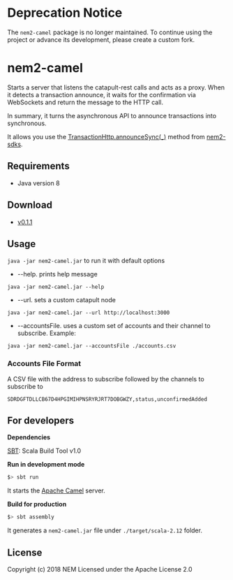 # Deprecation Notice

The ``nem2-camel`` package is no longer maintained. To continue using the project or advance its development, please create a custom fork.

# nem2-camel

Starts a server that listens the catapult-rest calls and acts as a proxy.
When it detects a transaction announce, it waits for the confirmation via WebSockets and return the message to the HTTP call.

In summary, it turns the asynchronous API to announce transactions into synchronous.

It allows you use the [TransactionHttp.announceSync(_)](https://nemtech.github.io/nem2-sdk-typescript-javascript/classes/_infrastructure_transactionhttp_.transactionhttp.html#announcesync) method from [nem2-sdks](https://nemtech.github.io/sdk/overview.html#).

## Requirements

- Java version 8

## Download

- [v0.1.1](https://github.com/nemtech/nem2-camel/releases/tag/v0.1.1)

## Usage

`java -jar nem2-camel.jar` to run it with default options

* --help. prints help message

`java -jar nem2-camel.jar --help`

* --url. sets a custom catapult node

`java -jar nem2-camel.jar --url http://localhost:3000`

* --accountsFile. uses a custom set of accounts and their channel to subscribe. Example:

`java -jar nem2-camel.jar --accountsFile ./accounts.csv`

### Accounts File Format

A CSV file with the address to subscribe followed by the channels to subscribe to

`SDRDGFTDLLCB67D4HPGIMIHPNSRYRJRT7DOBGWZY,status,unconfirmedAdded`

## For developers

**Dependencies**

[SBT][sbt]: Scala Build Tool v1.0

**Run in development mode**

```bash
$> sbt run
```

It starts the [Apache Camel][apache-camel] server.

**Build for production**

```bash
$> sbt assembly
```

It generates a `nem2-camel.jar` file under `./target/scala-2.12` folder.

## License

Copyright (c) 2018 NEM Licensed under the Apache License 2.0

[sbt]: http://www.scala-sbt.org/
[apache-camel]: https://camel.apache.org
